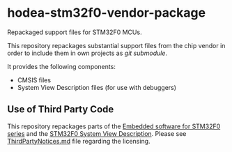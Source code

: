 # hodea-stm32f0-vendor-package
Repackaged support files for STM32F0 MCUs.

This repository repackages substantial support files from the chip vendor
in order to include them in own projects as *git submodule*.

It provides the following components:
- CMSIS files
- System View Description files (for use with debuggers)

## Use of Third Party Code
This repository repackages parts of the
[Embedded software for STM32F0 series](http://www.st.com/content/st_com/en/products/embedded-software/mcus-embedded-software/stm32-embedded-software/stm32cube-embedded-software/stm32cubef0.html)
and the
[STM32F0 System View Description](http://www.st.com/resource/en/svd/stm32f0_svd.zip).
Please see [ThirdPartyNotices.md](./ThirdPartyNotices.md) file regarding
the licensing.
